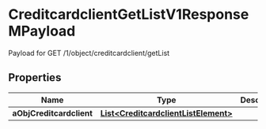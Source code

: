 

# CreditcardclientGetListV1ResponseMPayload

Payload for GET /1/object/creditcardclient/getList

## Properties

| Name | Type | Description | Notes |
|------------ | ------------- | ------------- | -------------|
|**aObjCreditcardclient** | [**List&lt;CreditcardclientListElement&gt;**](CreditcardclientListElement.md) |  |  |



